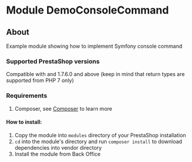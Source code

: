 # Module DemoConsoleCommand

## About

Example module showing how to implement Symfony console command

### Supported PrestaShop versions

Compatible with and 1.7.6.0 and above (keep in mind that return types are supported from PHP 7 only)

### Requirements

1. Composer, see [Composer](https://getcomposer.org/) to learn more

#### How to install:
1. Copy the module into `modules` directory of your PrestaShop installation
2. `cd` into the module's directory and run `composer install` to download dependencies into vendor directory
3. Install the module from Back Office
